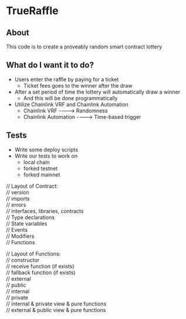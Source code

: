 # TrueRaffle 

## About

This code is to create a proveably random smart contract lottery

## What do I want it to do?

- Users enter the raffle by paying for a ticket
  - Ticket fees goes to the winner after the draw
- After a set period of time the lottery will automatically draw a winner
  - And this will be done programmatically
- Utilize Chainlink VRF and Chainlink Automation
  - Chainlink VRF ----> Randomness
  - Chainlink Automation ----> Time-based trigger

## Tests

- Write some deploy scripts
- Write our tests to work on
  - local chain
  - forked testnet
  - forked mainnet

// Layout of Contract:  
// version  
// imports  
// errors  
// interfaces, libraries, contracts  
// Type declarations  
// State variables  
// Events  
// Modifiers  
// Functions  

// Layout of Functions:  
// constructor  
// receive function (if exists)  
// fallback function (if exists)  
// external  
// public  
// internal  
// private  
// internal & private view & pure functions  
// external & public view & pure functions  
